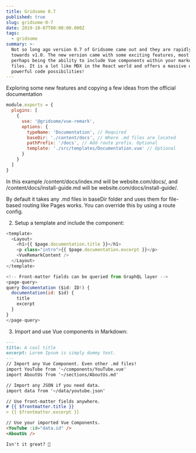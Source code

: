 ```yaml
---
title: Gridsome 0.7
published: true
slug: gridsome-0-7
date: 2019-10-07T00:00:00.000Z
tags:
  - gridsome
summary: >-
  Not so long ago version 0.7 of Gridsome came out and they are rapidly heading
  towards v1.0. The new version came with some exciting features, most notable
  perhaps being the ability to include Vue components within your markdown
  files. It is a lot like MDX in the React world and offers a massive dollop of
  powerful code possibilities!
---
```


Exploring some new features and copying a few ideas from the official documentation

```javascript
module.exports = {
  plugins: [
    {
      use: '@gridsome/vue-remark',
      options: {
        typeName: 'Documentation', // Required
        baseDir: './content/docs', // Where .md files are located
        pathPrefix: '/docs', // Add route prefix. Optional
        template: './src/templates/Documentation.vue' // Optional
      }
    }
  ]
}
```

In this example /content/docs/index.md will be website.com/docs/, and /content/docs/install-guide.md will be website.com/docs/install-guide/.

By default it takes any .md files in baseDir folder and uses them for file-based routing like Pages works. You can override this by using a route config.

2) Setup a template and include the <VueRemarkContent /> component:

```javascript
<template>
  <Layout>
    <h1>{{ $page.documentation.title }}</h1>
    <p class="intro">{{ $page.documentation.excerpt }}</p>
    <VueRemarkContent />
  </Layout>
</template>

<!-- Front-matter fields can be queried from GraphQL layer -->
<page-query>
query Documentation ($id: ID!) {
  documentation(id: $id) {
    title
    excerpt
  }
}
</page-query>
```

3) Import and use Vue components in Markdown:

```markdown
---
title: A cool title
excerpt: Lorem Ipsum is simply dummy text.
---
// Import any Vue Component. Even other .md files!
import YouTube from '~/components/YouTube.vue'
import AboutUs from '~/sections/AboutUs.md'

// Import any JSON if you need data.
import data from '~/data/youtube.json'

// Use front-matter fields anywhere.
# {{ $frontmatter.title }}
> {{ $frontmatter.excerpt }}

// Use your imported Vue Components.
<YouTube :id="data.id" />
<AboutUs />

Isn't it great? 🥳
```
